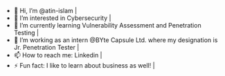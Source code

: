 - 👋 Hi, I’m @atin-islam |
- 👀 I’m interested in Cybersecurity |
- 🌱 I’m currently learning Vulnerability Assessment and Penetration Testing |
- 💞️ I’m working as an intern @BYte Capsule Ltd. where my designation is Jr. Penetration Tester |
- 📫 How to reach me: Linkedin |
- ⚡ Fun fact: I like to learn about business as well! |

<!---
atin-islam/atin-islam is a ✨ special ✨ repository because its `README.md` (this file) appears on your GitHub profile.
You can click the Preview link to take a look at your changes.
--->
